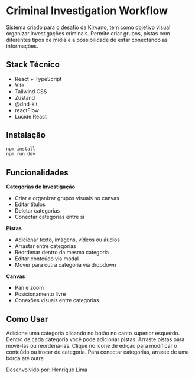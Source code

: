 # Criminal Investigation Workflow

Sistema criado para o desafio da Kirvano, tem como objetivo visual organizar investigações criminais. Permite criar grupos, pistas com diferentes tipos de mídia e a possibilidade de estar conectando as informações.

## Stack Técnico

- React + TypeScript
- Vite
- Tailwind CSS
- Zustand
- @dnd-kit
- reactFlow
- Lucide React

## Instalação

```bash
npm install
npm run dev
```

## Funcionalidades

**Categorias de Investigação**

- Criar e organizar grupos visuais no canvas
- Editar títulos
- Deletar categorias
- Conectar categorias entre si

**Pistas**

- Adicionar texto, imagens, vídeos ou áudios
- Arrastar entre categorias
- Reordenar dentro da mesma categoria
- Editar conteúdo via modal
- Mover para outra categoria via dropdown

**Canvas**

- Pan e zoom
- Posicionamento livre
- Conexões visuais entre categorias

## Como Usar

Adicione uma categoria clicando no botão no canto superior esquerdo. Dentro de cada categoria você pode adicionar pistas. Arraste pistas para movê-las ou reordená-las. Clique no ícone de edição para modificar o conteúdo ou trocar de categoria. Para conectar categorias, arraste de uma borda até outra.

Desenvolvido por: Henrique Lima
